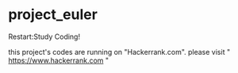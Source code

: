 # project_euler
Restart:Study Coding!

this project's codes are running on "Hackerrank.com".
please visit " https://www.hackerrank.com "
